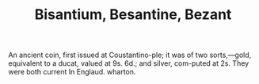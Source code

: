 ---
title: Bisantium, Besantine, Bezant
letter: B
permalink: "/definitions/bisantium-besantine-bezant.html"
body: An ancient coin, first issued at Coustantino-ple; it was of two sorts,—gold,
  equivalent to a ducat, valued at 9s. 6d.; and silver, com-puted at 2s. They were
  both current In Englaud. wharton.
published_at: '2018-07-07'
source: Black's Law Dictionary
layout: post
---